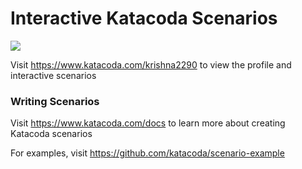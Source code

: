 # Interactive Katacoda Scenarios

[![](http://shields.katacoda.com/katacoda/krishna2290/count.svg)](https://www.katacoda.com/krishna2290 "Get your profile on Katacoda.com")

Visit https://www.katacoda.com/krishna2290 to view the profile and interactive scenarios

### Writing Scenarios
Visit https://www.katacoda.com/docs to learn more about creating Katacoda scenarios

For examples, visit https://github.com/katacoda/scenario-example
